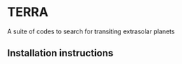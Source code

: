 # TERRA # 

A suite of codes to search for transiting extrasolar planets

## Installation instructions ##



